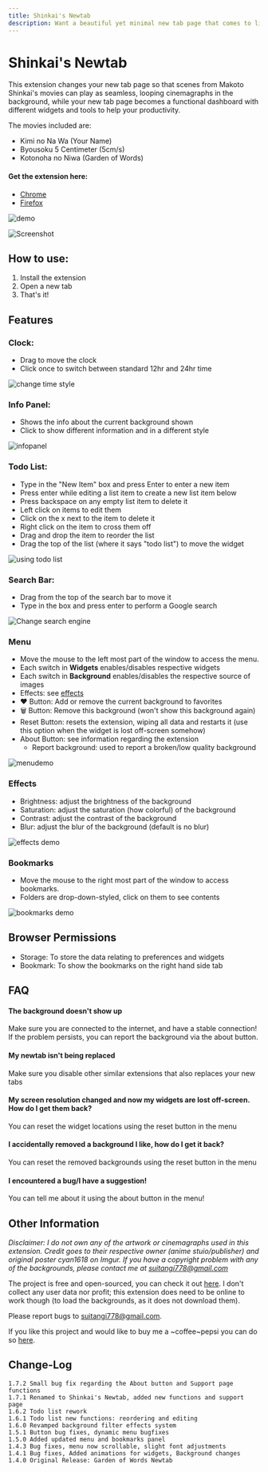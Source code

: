 ```yaml
---
title: Shinkai's Newtab
description: Want a beautiful yet minimal new tab page that comes to life?
---
```


# Shinkai's Newtab
This extension changes your new tab page so that scenes from Makoto Shinkai's movies can play as seamless, looping cinemagraphs in the background, while your new tab page becomes a functional dashboard with different widgets and tools to help your productivity.

The movies included are:
- Kimi no Na Wa (Your Name)
- Byousoku 5 Centimeter (5cm/s)
- Kotonoha no Niwa (Garden of Words)

#### Get the extension here:
- [Chrome](https://chrome.google.com/webstore/detail/ojaookiigngaiipdhccdoaalmjpgpigh/publish-accepted?authuser=0&hl=en)
- [Firefox](https://addons.mozilla.org/en-US/firefox/addon/garden-of-words-newtab/)

![demo](https://i.imgur.com/hlx28h5.gif)

![Screenshot](https://github.com/suitangi/Minimal-Newtab/blob/master/resources/Images/SC.png?raw=true)

## How to use:
1. Install the extension
2. Open a new tab
3. That's it!

## Features
### Clock:
- Drag to move the clock
- Click once to switch between standard 12hr and 24hr time

![change time style](https://i.imgur.com/gsC0Lz5.gif)

### Info Panel:
- Shows the info about the current background shown
- Click to show different information and in a different style

![infopanel](https://i.imgur.com/ahyoxBs.gif)

### Todo List:
- Type in the "New Item" box and press Enter to enter a new item
- Press enter while editing a list item to create a new list item below
- Press backspace on any empty list item to delete it
- Left click on items to edit them
- Click on the x next to the item to delete it
- Right click on the item to cross them off
- Drag and drop the item to reorder the list
- Drag the top of the list (where it says "todo list") to move the widget

![using todo list](https://i.imgur.com/CtGcsnQ.gif)

### Search Bar:
- Drag from the top of the search bar to move it
- Type in the box and press enter to perform a Google search

![Change search engine](https://i.imgur.com/jsSynRH.gif)

### Menu
- Move the mouse to the left most part of the window to access the menu.
- Each switch in **Widgets** enables/disables respective widgets
- Each switch in **Background** enables/disables the respective source of images
- Effects: see [effects](#Effects)
- ❤ Button: Add or remove the current background to favorites
- 🗑️ Button: Remove this background (won't show this background again)
- Reset Button: resets the extension, wiping all data and restarts it (use this option when the widget is lost off-screen somehow)
- About Button: see information regarding the extension
  - Report background: used to report a broken/low quality background

![menudemo](https://i.imgur.com/hAekwCT.gif)

### Effects
  - Brightness: adjust the brightness of the background
  - Saturation: adjust the saturation (how colorful) of the background
  - Contrast: adjust the contrast of the background
  - Blur: adjust the blur of the background (default is no blur)

![effects demo](https://i.imgur.com/bfWTaZl.gif)


### Bookmarks
- Move the mouse to the right most part of the window to access bookmarks.
- Folders are drop-down-styled, click on them to see contents

![bookmarks demo](https://i.imgur.com/L1PQs5u.gif)

## Browser Permissions
- Storage: To store the data relating to preferences and widgets
- Bookmark: To show the bookmarks on the right hand side tab

## FAQ
#### The background doesn't show up
 Make sure you are connected to the internet, and have a stable connection! If the problem persists, you can report the background via the about button.

#### My newtab isn't being replaced
Make sure you disable other similar extensions that also replaces your new tabs

#### My screen resolution changed and now my widgets are lost off-screen. How do I get them back?
You can reset the widget locations using the reset button in the menu

#### I accidentally removed a background I like, how do I get it back?
You can reset the removed backgrounds using the reset button in the menu

#### I encountered a bug/I have a suggestion!
You can tell me about it using the about button in the menu!

## Other Information
*Disclaimer: I do not own any of the artwork or cinemagraphs used in this extension. Credit goes to their respective owner (anime stuio/publisher) and original poster cyan1618 on Imgur.*
*If you have a copyright problem with any of the backgrounds, please contact me at suitangi778@gmail.com*

The project is free and open-sourced, you can check it out [here](https://suitangi.github.io/Minimal-Newtab/). I don't collect any user data nor profit; this extension does need to be online to work though (to load the backgrounds, as it does not download them).

Please report bugs to suitangi778@gmail.com.

If you like this project and would like to buy me a ~coffee~pepsi you can do so [here](https://www.buymeacoffee.com/suitangi).

## Change-Log
```
1.7.2 Small bug fix regarding the About button and Support page functions
1.7.1 Renamed to Shinkai's Newtab, added new functions and support page
1.6.2 Todo list rework
1.6.1 Todo list new functions: reordering and editing
1.6.0 Revamped background filter effects system
1.5.1 Button bug fixes, dynamic menu bugfixes
1.5.0 Added updated menu and bookmarks panel
1.4.3 Bug fixes, menu now scrollable, slight font adjustments
1.4.1 Bug fixes, Added animations for widgets, Background changes
1.4.0 Original Release: Garden of Words Newtab
```
